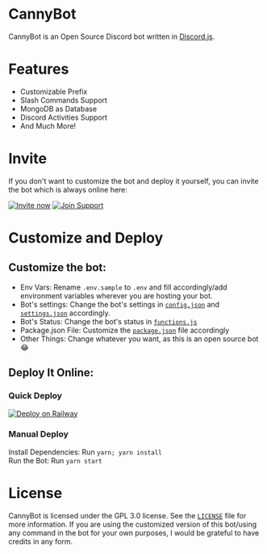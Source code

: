 # CannyBot

CannyBot is an Open Source Discord bot written in [Discord.js](https://discord.js.org/).

# Features

- Customizable Prefix
- Slash Commands Support
- MongoDB as Database
- Discord Activities Support
- And Much More!

# Invite

If you don't want to customize the bot and deploy it yourself, you can invite the bot which is always online here:

<a href="https://discord.com/api/oauth2/authorize?client_id=869085787310932060&permissions=1257889000519&scope=applications.commands%20bot" rel="Image">![Invite now](invitenow.png)</a> <a href="https://discord.gg/c8aAV4cARB" rel="Image">![Join Support](joinsupport.png)</a>

# Customize and Deploy

## Customize the bot:

- Env Vars: Rename `.env.sample` to `.env` and fill accordingly/add environment variables wherever you are hosting your bot.
- Bot's settings: Change the bot's settings in [`config.json`](./botconfig/config.json) and [`settings.json`](./botconfig/settings.json) accordingly.
- Bot's Status: Change the bot's status in [`functions.js`](./handlers/functions.js#L940)
- Package.json File: Customize the [`package.json`](package.json) file accordingly
- Other Things: Change whatever you want, as this is an open source bot 😂

## Deploy It Online:

### Quick Deploy

[![Deploy on Railway](https://railway.app/button.svg)](https://railway.app/new/template?code=Imo6qY&referralCode=agam778)

### Manual Deploy

Install Dependencies: Run `yarn; yarn install`<br>
Run the Bot: Run `yarn start`

# License

CannyBot is licensed under the GPL 3.0 license. See the [`LICENSE`](./LICENSE) file for more information.
If you are using the customized version of this bot/using any command in the bot for your own purposes, I would be grateful to have credits in any form.
